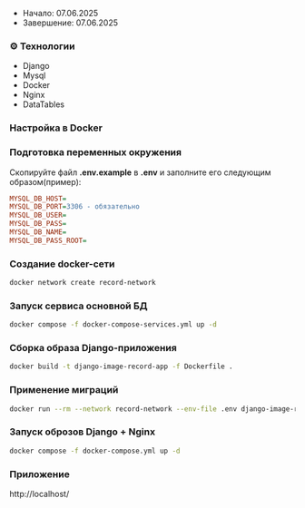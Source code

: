 - Начало: 07.06.2025
- Завершение: 07.06.2025

### ⚙️ Технологии
- Django
- Mysql
- Docker
- Nginx
- DataTables


### Настройка в Docker

### Подготовка переменных окружения
Скопируйте файл **.env.example** в **.env** и заполните его следующим образом(пример):
```ini
MYSQL_DB_HOST=
MYSQL_DB_PORT=3306 - обязательно
MYSQL_DB_USER=
MYSQL_DB_PASS=
MYSQL_DB_NAME=
MYSQL_DB_PASS_ROOT=
```

### Создание docker-сети
```bash
docker network create record-network
```

### Запуск сервиса основной БД
```bash
docker compose -f docker-compose-services.yml up -d
```

### Сборка образа Django-приложения
```bash
docker build -t django-image-record-app -f Dockerfile .
```

### Применение миграций
```bash
docker run --rm --network record-network --env-file .env django-image-record-app python manage.py migrate
```

### Запуск оброзов Django + Nginx
```bash
docker compose -f docker-compose.yml up -d
```

### Приложение
http://localhost/
